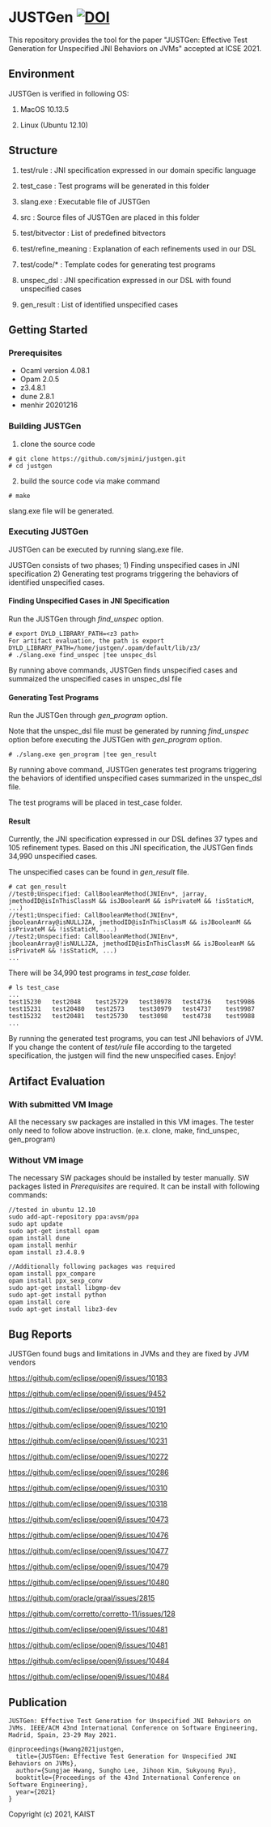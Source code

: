 # JUSTGen [![DOI](https://sandbox.zenodo.org/badge/DOI/10.5072/zenodo.727176.svg)](https://doi.org/10.5072/zenodo.727176)

This repository provides the tool for the paper "JUSTGen: Effective Test Generation for Unspecified JNI Behaviors on JVMs" accepted at ICSE 2021.

## Environment

JUSTGen is verified in following OS:

1. MacOS 10.13.5

2. Linux (Ubuntu 12.10)

## Structure
1. test/rule : JNI specification expressed in our domain specific language

2. test_case : Test programs will be generated in this folder

3. slang.exe : Executable file of JUSTGen

4. src : Source files of JUSTGen are placed in this folder

5. test/bitvector : List of predefined bitvectors

6. test/refine_meaning : Explanation of each refinements used in our DSL

7. test/code/* : Template codes for generating test programs

8. unspec_dsl : JNI specification expressed in our DSL with found unspecified cases

9. gen_result : List of identified unspecified cases

## Getting Started

### Prerequisites
* Ocaml version 4.08.1
* Opam 2.0.5
* z3.4.8.1
* dune 2.8.1
* menhir 20201216

### Building JUSTGen

1. clone the source code
```
# git clone https://github.com/sjmini/justgen.git
# cd justgen
```
2. build the source code via make command
```
# make
```
slang.exe file will be generated.

### Executing JUSTGen 
JUSTGen can be executed by running slang.exe file.

JUSTGen consists of two phases; 1) Finding unspecified cases in JNI specification 2) Generating test programs triggering the behaviors of identified unspecified cases.

#### Finding Unspecified Cases in JNI Specification

Run the JUSTGen through <i>find_unspec</i> option.

```
# export DYLD_LIBRARY_PATH=<z3 path>
For artifact evaluation, the path is export DYLD_LIBRARY_PATH=/home/justgen/.opam/default/lib/z3/
# ./slang.exe find_unspec |tee unspec_dsl
```
By running above commands, JUSTGen finds unspecified cases and summaized the unspecified cases in unspec_dsl file

#### Generating Test Programs

Run the JUSTGen through <i>gen_program</i> option. 

Note that the unspec_dsl file must be generated by running <i>find_unspec</i> option before executing the JUSTGen with <i>gen_program</i> option.
```
# ./slang.exe gen_program |tee gen_result
```
By running above command, JUSTGen generates test programs triggering the behaviors of identified unspecified cases summarized in the unspec_dsl file.

The test programs will be placed in test_case folder.

#### Result
Currently, the JNI specification expressed in our DSL defines 37 types and 105 refinement types. 
Based on this JNI specification, the JUSTGen finds 34,990 unspecified cases.

The unspecified cases can be found in <i>gen_result</i> file.
```
# cat gen_result
//test0;Unspecified: CallBooleanMethod(JNIEnv*, jarray, jmethodID@isInThisClassM && isJBooleanM && isPrivateM && !isStaticM, ...)
//test1;Unspecified: CallBooleanMethod(JNIEnv*, jbooleanArray@isNULLJZA, jmethodID@isInThisClassM && isJBooleanM && isPrivateM && !isStaticM, ...)
//test2;Unspecified: CallBooleanMethod(JNIEnv*, jbooleanArray@!isNULLJZA, jmethodID@isInThisClassM && isJBooleanM && isPrivateM && !isStaticM, ...)
...
```
There will be 34,990 test programs in <i>test_case</i> folder.
```
# ls test_case
...
test15230	test2048	test25729	test30978	test4736	test9986
test15231	test20480	test2573	test30979	test4737	test9987
test15232	test20481	test25730	test3098	test4738	test9988
...
```

By running the generated test programs, you can test JNI behaviors of JVM.
If you change the content of <i>test/rule</i> file according to the targeted specification, the justgen will find the new unspecified cases.
Enjoy!

## Artifact Evaluation
### With submitted VM Image

All the necessary sw packages are installed in this VM images.
The tester only need to follow above instruction. (e.x. clone, make, find_unspec, gen_program)

### Without VM image

The necessary SW packages should be installed by tester manually.
SW packages listed in <i>Prerequisites</i> are required. 
It can be install with following commands:
```
//tested in ubuntu 12.10
sudo add-apt-repository ppa:avsm/ppa
sudo apt update
sudo apt-get install opam
opam install dune
opam install menhir
opam install z3.4.8.9

//Additionally following packages was required
opam install ppx_compare 
opam install ppx_sexp_conv
sudo apt-get install libgmp-dev
sudo apt-get install python
opam install core
sudo apt-get install libz3-dev
```

## Bug Reports
JUSTGen found bugs and limitations in JVMs and they are fixed by JVM vendors

https://github.com/eclipse/openj9/issues/10183

https://github.com/eclipse/openj9/issues/9452

https://github.com/eclipse/openj9/issues/10191

https://github.com/eclipse/openj9/issues/10210

https://github.com/eclipse/openj9/issues/10231

https://github.com/eclipse/openj9/issues/10272

https://github.com/eclipse/openj9/issues/10286

https://github.com/eclipse/openj9/issues/10310

https://github.com/eclipse/openj9/issues/10318

https://github.com/eclipse/openj9/issues/10473

https://github.com/eclipse/openj9/issues/10476

https://github.com/eclipse/openj9/issues/10477

https://github.com/eclipse/openj9/issues/10479

https://github.com/eclipse/openj9/issues/10480

https://github.com/oracle/graal/issues/2815

https://github.com/corretto/corretto-11/issues/128

https://github.com/eclipse/openj9/issues/10481

https://github.com/eclipse/openj9/issues/10481

https://github.com/eclipse/openj9/issues/10484

https://github.com/eclipse/openj9/issues/10484


## Publication
```
JUSTGen: Effective Test Generation for Unspecified JNI Behaviors on JVMs. IEEE/ACM 43nd International Conference on Software Engineering, Madrid, Spain, 23-29 May 2021.

@inproceedings{Hwang2021justgen,
  title={JUSTGen: Effective Test Generation for Unspecified JNI Behaviors on JVMs},
  author={Sungjae Hwang, Sungho Lee, Jihoon Kim, Sukyoung Ryu},
  booktitle={Proceedings of the 43nd International Conference on Software Engineering},
  year={2021}
}
```

Copyright (c) 2021, KAIST
